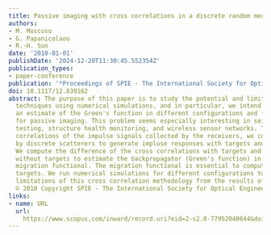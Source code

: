 ```yaml
---
title: Passive imaging with cross correlations in a discrete random medium
authors:
- M. Moscoso
- G. Papanicolaou
- R.-H. Sun
date: '2010-01-01'
publishDate: '2024-12-20T11:30:45.552354Z'
publication_types:
- paper-conference
publication: '*Proceedings of SPIE - The International Society for Optical Engineering*'
doi: 10.1117/12.839162
abstract: The purpose of this paper is to study the potential and limitations of cross-correlation
  techniques using numerical simulations, and in particular, we intend to show (i)
  an estimate of the Green's function in different configurations and (ii) results
  for passive imaging. This problem seems especially interesting in seismology, nondestructive
  testing, structure health monitoring, and wireless sensor networks. To compute cross
  correlations of the impulse signals collected by the receivers, we consider scattering
  by discrete scatterers to generate impluse responses with targets and without targets.
  We compute the difference of the cross correlations with targets and the cross correlations
  without targets to estimate the backpropagator (Green's function) in the Kirchhoff
  migration functional. The migration functional is essential to compute images of
  targets. We run numerical simulations for different configurations to explore the
  limitations of this cross correlation methodology from the results of passive imaging.
  © 2010 Copyright SPIE - The International Society for Optical Engineering.
links:
- name: URL
  url: 
    https://www.scopus.com/inward/record.uri?eid=2-s2.0-77952040644&doi=10.1117%2f12.839162&partnerID=40&md5=967b8e63f223ab0afa201f27c9e2f9c4
---
```

